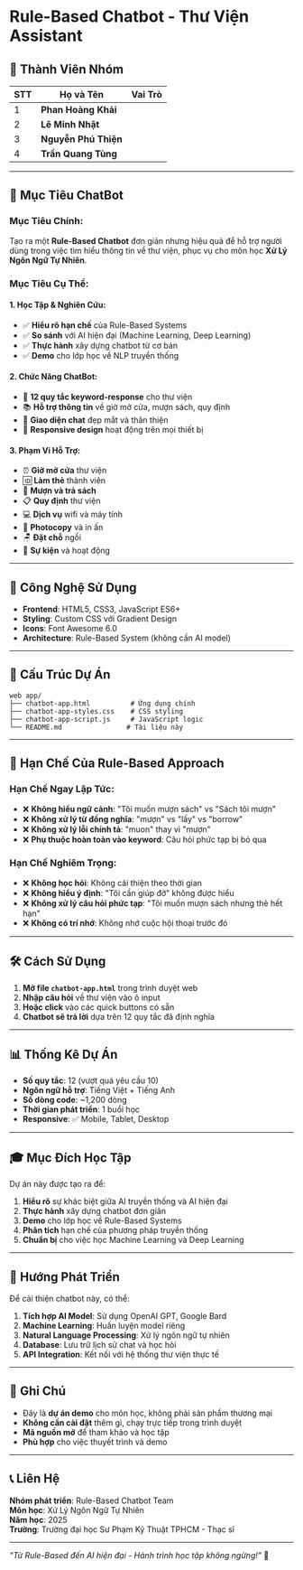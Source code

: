 # Rule-Based Chatbot - Thư Viện Assistant

## 👥 Thành Viên Nhóm

| STT | Họ và Tên | Vai Trò |
|-----|-----------|---------|
| 1 | **Phan Hoàng Khải** | 
| 2 | **Lê Minh Nhật** | 
| 3 | **Nguyễn Phú Thiện** | 
| 4 | **Trần Quang Tùng** | 

---

## 🎯 Mục Tiêu ChatBot

### **Mục Tiêu Chính:**
Tạo ra một **Rule-Based Chatbot** đơn giản nhưng hiệu quả để hỗ trợ người dùng trong việc tìm hiểu thông tin về thư viện, phục vụ cho môn học **Xử Lý Ngôn Ngữ Tự Nhiên**.

### **Mục Tiêu Cụ Thể:**

#### **1. Học Tập & Nghiên Cứu:**
- ✅ **Hiểu rõ hạn chế** của Rule-Based Systems
- ✅ **So sánh** với AI hiện đại (Machine Learning, Deep Learning)
- ✅ **Thực hành** xây dựng chatbot từ cơ bản
- ✅ **Demo** cho lớp học về NLP truyền thống

#### **2. Chức Năng ChatBot:**
- 🤖 **12 quy tắc keyword-response** cho thư viện
- 📚 **Hỗ trợ thông tin** về giờ mở cửa, mượn sách, quy định
- 💬 **Giao diện chat** đẹp mắt và thân thiện
- 📱 **Responsive design** hoạt động trên mọi thiết bị

#### **3. Phạm Vi Hỗ Trợ:**
- ⏰ **Giờ mở cửa** thư viện
- 🆔 **Làm thẻ** thành viên
- 📖 **Mượn và trả sách**
- 📋 **Quy định** thư viện
- 💻 **Dịch vụ** wifi và máy tính
- 📄 **Photocopy** và in ấn
- 🪑 **Đặt chỗ** ngồi
- 🎉 **Sự kiện** và hoạt động

---

## 🚀 Công Nghệ Sử Dụng

- **Frontend**: HTML5, CSS3, JavaScript ES6+
- **Styling**: Custom CSS với Gradient Design
- **Icons**: Font Awesome 6.0
- **Architecture**: Rule-Based System (không cần AI model)

---

## 📁 Cấu Trúc Dự Án

```
web app/
├── chatbot-app.html          # Ứng dụng chính
├── chatbot-app-styles.css    # CSS styling
├── chatbot-app-script.js     # JavaScript logic
└── README.md                # Tài liệu này
```

---

## 🎯 Hạn Chế Của Rule-Based Approach

### **Hạn Chế Ngay Lập Tức:**
- ❌ **Không hiểu ngữ cảnh**: "Tôi muốn mượn sách" vs "Sách tôi mượn"
- ❌ **Không xử lý từ đồng nghĩa**: "mượn" vs "lấy" vs "borrow"
- ❌ **Không xử lý lỗi chính tả**: "muon" thay vì "mượn"
- ❌ **Phụ thuộc hoàn toàn vào keyword**: Câu hỏi phức tạp bị bỏ qua

### **Hạn Chế Nghiêm Trọng:**
- ❌ **Không học hỏi**: Không cải thiện theo thời gian
- ❌ **Không hiểu ý định**: "Tôi cần giúp đỡ" không được hiểu
- ❌ **Không xử lý câu hỏi phức tạp**: "Tôi muốn mượn sách nhưng thẻ hết hạn"
- ❌ **Không có trí nhớ**: Không nhớ cuộc hội thoại trước đó

---

## 🛠️ Cách Sử Dụng

1. **Mở file `chatbot-app.html`** trong trình duyệt web
2. **Nhập câu hỏi** về thư viện vào ô input
3. **Hoặc click** vào các quick buttons có sẵn
4. **Chatbot sẽ trả lời** dựa trên 12 quy tắc đã định nghĩa

---

## 📊 Thống Kê Dự Án

- **Số quy tắc**: 12 (vượt quá yêu cầu 10)
- **Ngôn ngữ hỗ trợ**: Tiếng Việt + Tiếng Anh
- **Số dòng code**: ~1,200 dòng
- **Thời gian phát triển**: 1 buổi học
- **Responsive**: ✅ Mobile, Tablet, Desktop

---

## 🎓 Mục Đích Học Tập

Dự án này được tạo ra để:

1. **Hiểu rõ** sự khác biệt giữa AI truyền thống và AI hiện đại
2. **Thực hành** xây dựng chatbot đơn giản
3. **Demo** cho lớp học về Rule-Based Systems
4. **Phân tích** hạn chế của phương pháp truyền thống
5. **Chuẩn bị** cho việc học Machine Learning và Deep Learning

---

## 🔮 Hướng Phát Triển

Để cải thiện chatbot này, có thể:

1. **Tích hợp AI Model**: Sử dụng OpenAI GPT, Google Bard
2. **Machine Learning**: Huấn luyện model riêng
3. **Natural Language Processing**: Xử lý ngôn ngữ tự nhiên
4. **Database**: Lưu trữ lịch sử chat và học hỏi
5. **API Integration**: Kết nối với hệ thống thư viện thực tế

---

## 📝 Ghi Chú

- Đây là **dự án demo** cho môn học, không phải sản phẩm thương mại
- **Không cần cài đặt** thêm gì, chạy trực tiếp trong trình duyệt
- **Mã nguồn mở** để tham khảo và học tập
- **Phù hợp** cho việc thuyết trình và demo

---

## 📞 Liên Hệ

**Nhóm phát triển**: Rule-Based Chatbot Team  
**Môn học**: Xử Lý Ngôn Ngữ Tự Nhiên  
**Năm học**: 2025  
**Trường**: Trường đại học Sư Phạm Kỹ Thuật TPHCM - Thạc sĩ

---

*"Từ Rule-Based đến AI hiện đại - Hành trình học tập không ngừng!"* 🚀
